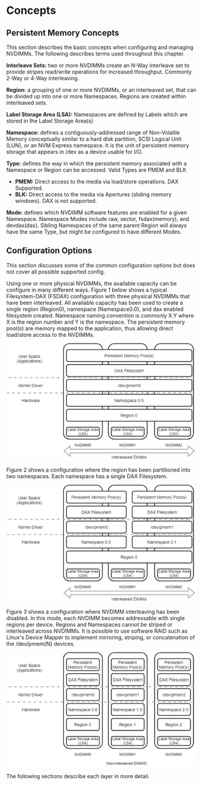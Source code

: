 # Concepts

## Persistent Memory Concepts

This section describes the basic concepts when configuring and managing NVDIMMs. The following describes terms used throughout this chapter.

**Interleave Sets:** two or more NVDIMMs create an N-Way interleave set to provide stripes read/write operations for increased throughput. Commonly 2-Way or 4-Way interleaving.

**Region:** a grouping of one or more NVDIMMs, or an interleaved set, that can be divided up into one or more Namespaces. Regions are created within interleaved sets.

**Label Storage Area \(LSA\):** Namespaces are defined by Labels which are stored in the Label Storage Area\(s\)

**Namespace:** defines a contiguously-addressed range of Non-Volatile Memory conceptually similar to a hard disk partition, SCSI Logical Unit \(LUN\), or an NVM Express namespace. It is the unit of persistent memory storage that appears in /dev as a device usable for I/O.

**Type:** defines the way in which the persistent memory associated with a Namespace or Region can be accessed. Valid Types are PMEM and BLK

* **PMEM:** Direct access to the media via load/store operations. DAX Supported.
* **BLK:** Direct access to the media via Apertures \(sliding memory windows\). DAX is not supported.

**Mode:** defines which NVDIMM software features are enabled for a given Namespace. Namespace Modes include raw, sector, fsdax\(memory\), and devdax\(dax\). Sibling Namespaces of the same parent Region will always have the same Type, but might be configured to have different Modes.

## Configuration Options

This section discusses some of the common configuration options but does not cover all possible supported config.

Using one or more physical NVDIMMs, the available capacity can be configure in many different ways. Figure 1 below shows a typical Filesystem-DAX \(FSDAX\) configuration with three physical NVDIMMs that have been interleaved. All available capacity has been used to create a single region \(Region0\), namespace \(Namespace0.0\), and dax enabled filesystem created. Namespace naming convention is commonly X.Y where X is the region number and Y is the namespace. The persistent memory pool\(s\) are memory mapped to the application, thus allowing direct load/store access to the NVDIMMs.

![Figure 1: Interleaved NVDIMMs with a single Region and Namespace](../../.gitbook/assets/draw.io-gitbook-interleaved-dimms-fsdax.jpg)

Figure 2 shows a configuration where the region has been partitioned into two namespaces. Each namespace has a single DAX Filesystem.

![Figure 2: Interleaved NVDIMMs with a single Region and two Namespaces](../../.gitbook/assets/draw.io-gitbook-interleaved-dimms-fsdax-1.jpg)

Figure 3 shows a configuration where NVDIMM interleaving has been disabled. In this mode, each NVDIMM becomes addressable with single regions per device. Regions and Namespaces cannot be striped or interleaved across NVDIMMs. It is possible to use software RAID such as Linux's Device Mapper to implement mirroring, striping, or concatenation of the /dev/pmem{N} devices.

![Figure 3: Non-Interleaved NVDIMMs, each with their own Region and Namespace](../../.gitbook/assets/draw.io-gitbook-non-interleaved-dimm-fsdax-1.jpg)

The following sections describe each layer in more detail.

